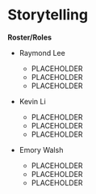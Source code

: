 # Storytelling

**Roster/Roles**
- Raymond Lee
	- PLACEHOLDER
	- PLACEHOLDER
  - PLACEHOLDER
  
- Kevin Li
	- PLACEHOLDER
	- PLACEHOLDER
  - PLACEHOLDER
  
- Emory Walsh
	- PLACEHOLDER
	- PLACEHOLDER
  - PLACEHOLDER

